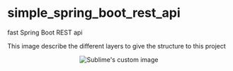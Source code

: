 # simple_spring_boot_rest_api
fast Spring Boot REST api

This image describe the different layers to give the structure to this project

<p align="center">
  <img src="https://user-images.githubusercontent.com/50509447/172481220-92dd3f61-6ae4-424d-a835-c5e43abc1a05.png" alt="Sublime's custom image"/>
</p>
